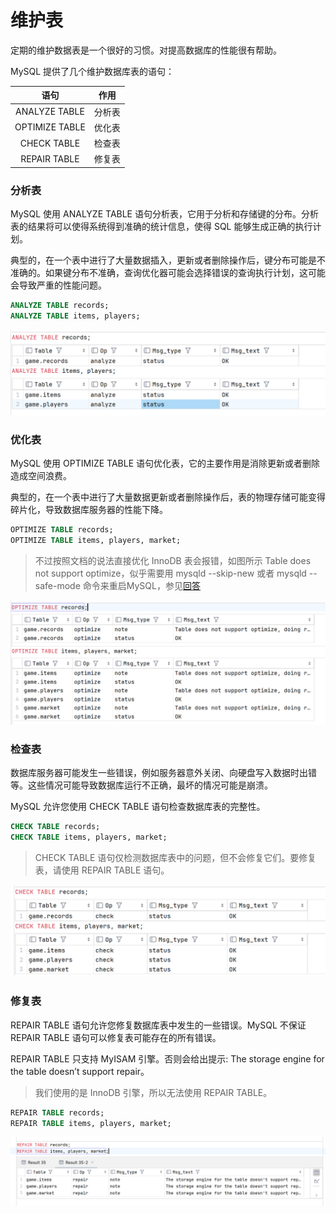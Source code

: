 # 维护表

定期的维护数据表是一个很好的习惯。对提高数据库的性能很有帮助。

MySQL 提供了几个维护数据库表的语句：

| 语句 | 作用 |
|:---:|:---:|
| ANALYZE TABLE | 分析表 |
| OPTIMIZE TABLE | 优化表 |
| CHECK TABLE | 检查表 |
| REPAIR TABLE | 修复表 |

### 分析表 

MySQL 使用 ANALYZE TABLE 语句分析表，它用于分析和存储键的分布。分析表的结果将可以使得系统得到准确的统计信息，使得 SQL 能够生成正确的执行计划。

典型的，在一个表中进行了大量数据插入，更新或者删除操作后，键分布可能是不准确的。如果键分布不准确，查询优化器可能会选择错误的查询执行计划，这可能会导致严重的性能问题。


```sql
ANALYZE TABLE records;
ANALYZE TABLE items, players;
```

![](./img/5-4-1.png)

### 优化表

MySQL 使用 OPTIMIZE TABLE 语句优化表，它的主要作用是消除更新或者删除造成空间浪费。

典型的，在一个表中进行了大量数据更新或者删除操作后，表的物理存储可能变得碎片化，导致数据库服务器的性能下降。

```sql
OPTIMIZE TABLE records;
OPTIMIZE TABLE items, players, market;
```

> 不过按照文档的说法直接优化 InnoDB 表会报错，如图所示 Table does not support optimize，似乎需要用 mysqld --skip-new 或者 mysqld --safe-mode 命令来重启MySQL，参见[回答](https://blog.csdn.net/agonie201218/article/details/124970247)

![](./img/5-4-2.png)

### 检查表

数据库服务器可能发生一些错误，例如服务器意外关闭、向硬盘写入数据时出错等。这些情况可能导致数据库运行不正确，最坏的情况可能是崩溃。

MySQL 允许您使用 CHECK TABLE 语句检查数据库表的完整性。

```sql
CHECK TABLE records;
CHECK TABLE items, players, market;
```

> CHECK TABLE 语句仅检测数据库表中的问题，但不会修复它们。要修复表，请使用 REPAIR TABLE 语句。

![](./img/5-4-3.png)

### 修复表

REPAIR TABLE 语句允许您修复数据库表中发生的一些错误。MySQL 不保证 REPAIR TABLE 语句可以修复表可能存在的所有错误。

REPAIR TABLE 只支持 MyISAM 引擎。否则会给出提示: The storage engine for the table doesn’t support repair。

> 我们使用的是 InnoDB 引擎，所以无法使用 REPAIR TABLE。

```sql
REPAIR TABLE records;
REPAIR TABLE items, players, market;
```
![](./img/5-4-4.png)